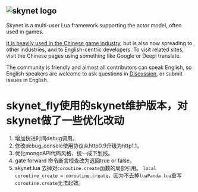 ## ![skynet logo](https://github.com/cloudwu/skynet/wiki/image/skynet_metro.jpg)

Skynet is a multi-user Lua framework supporting the actor model, often used in games.

[It is heavily used in the Chinese game industry](https://github.com/cloudwu/skynet/wiki/Uses), but is also now spreading to other industries, and to English-centric developers. To visit related sites, visit the Chinese pages using something like Google or Deepl translate.

The community is friendly and almost all contributors can speak English, so English speakers are welcome to ask questions in [Discussion](https://github.com/cloudwu/skynet/discussions), or submit issues in English.

# skynet_fly使用的skynet维护版本，对skynet做了一些优化改动

1. 增加快进时间debug调用。
2. 修改debug_console使用协议从http0.9升级为http1.1。
3. 优化mongoAPI代码风格，统一成下划线。
4. gate forward 命令断言检查改为返回true or false。
5. skynet.lua 去掉对`coroutine.create`函数的局部引用。 `local coroutine_create = coroutine.create`，因为不去掉`luaPanda.lua`重写`coroutine.create`无法起效。
